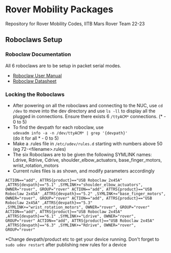 # Rover Mobility Packages
Repository for Rover Mobility Codes, IITB Mars Rover Team 22-23

## Roboclaws Setup

### Roboclaw Documentation
All 6 roboclaws are to be setup in packet serial modes. <br/>
* [Roboclaw User Manual](http://downloads.ionmc.com/docs/roboclaw_user_manual.pdf)
* [Roboclaw Datasheet](http://downloads.ionmc.com/docs/roboclaw_datasheet_2x45A.pdf)

### Locking the Roboclaws
* After powering on all the roboclaws and connecting to the NUC, use `cd /dev` to move into the dev directory and use `ls -ll` to display all the plugged in connections. Ensure there exists 6 `/ttyACM*` connections. (* - 0 to 5)
* To find the devpath for each roboclaw, use  <br/>
   `udevadm info -a -n /dev/ttyACM* | grep '{devpath}'`<br/> (do it for all * - 0 to 5)
* Make a .rules file in `/etc/udev/rules.d` starting with numbers above 50 (eg 72-\<filename\>.rules)
* The six Roboclaws are to be given the following SYMLINK names: <br/>
  Ldrive, Rdrive, Cdrive, shoulder_elbow_actuators, base_finger_motors, wrist_rotation_motors
* Current rules files is as shown, and modify parameters accordingly

`ACTION=="add", ATTRS{product}=="USB Roboclaw 2x45A" ,ATTRS{devpath}=="5.1" ,SYMLINK+="shoulder_elbow_actuators", OWNER="rover", GROUP="rover"
ACTION=="add", ATTRS{product}=="USB Roboclaw 2x45A" ,ATTRS{devpath}=="5.2" ,SYMLINK+="base_finger_motors", OWNER="rover", GROUP="rover"
ACTION=="add", ATTRS{product}=="USB Roboclaw 2x45A" ,ATTRS{devpath}=="5.3" ,SYMLINK+="wrist_rotation_motors", OWNER="rover", GROUP="rover"
ACTION=="add", ATTRS{product}=="USB Roboclaw 2x45A" ,ATTRS{devpath}=="6.1" ,SYMLINK+="Ldrive", OWNER="rover", GROUP="rover"
ACTION=="add", ATTRS{product}=="USB Roboclaw 2x45A" ,ATTRS{devpath}=="6.3" ,SYMLINK+="Rdrive", OWNER="rover", GROUP="rover"`

*Change devpath/product etc to get your device running. Don't forget to `sudo udev restart` after publishing new rules for a device




